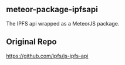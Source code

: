 ## meteor-package-ipfsapi
The IPFS api wrapped as a MeteorJS package.

## Original Repo
https://github.com/ipfs/js-ipfs-api
